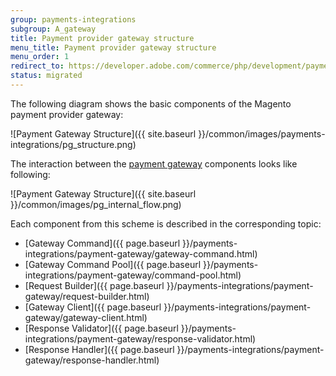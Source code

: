 ```yaml
---
group: payments-integrations
subgroup: A_gateway
title: Payment provider gateway structure
menu_title: Payment provider gateway structure
menu_order: 1
redirect_to: https://developer.adobe.com/commerce/php/development/payments-integrations/payment-gateway/payment-gateway-structure/
status: migrated
---
```


The following diagram shows the basic components of the Magento payment provider gateway:

![Payment Gateway Structure]({{ site.baseurl }}/common/images/payments-integrations/pg_structure.png)

The interaction between the [payment gateway](https://glossary.magento.com/payment-gateway) components looks like following:

![Payment Gateway Structure]({{ site.baseurl }}/common/images/pg_internal_flow.png)

Each component from this scheme is described in the corresponding topic:

*  [Gateway Command]({{ page.baseurl }}/payments-integrations/payment-gateway/gateway-command.html)
*  [Gateway Command Pool]({{ page.baseurl }}/payments-integrations/payment-gateway/command-pool.html)
*  [Request Builder]({{ page.baseurl }}/payments-integrations/payment-gateway/request-builder.html)
*  [Gateway Client]({{ page.baseurl }}/payments-integrations/payment-gateway/gateway-client.html)
*  [Response Validator]({{ page.baseurl }}/payments-integrations/payment-gateway/response-validator.html)
*  [Response Handler]({{ page.baseurl }}/payments-integrations/payment-gateway/response-handler.html)
